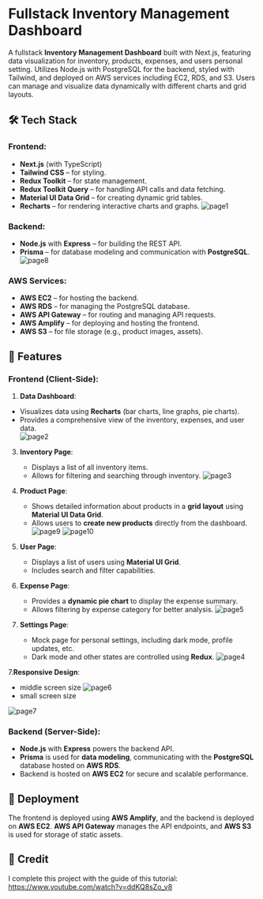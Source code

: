 
# Fullstack Inventory Management Dashboard

A fullstack **Inventory Management Dashboard** built with Next.js, featuring data visualization for inventory, products, expenses, and users personal setting. 
Utilizes Node.js with PostgreSQL for the backend, styled with Tailwind, and deployed on AWS services including EC2, RDS, and S3. 
Users can manage and visualize data dynamically with different charts and grid layouts.

## 🛠️ **Tech Stack**

### **Frontend**:
- **Next.js** (with TypeScript)  
- **Tailwind CSS** – for styling.
- **Redux Toolkit** – for state management.
- **Redux Toolkit Query** – for handling API calls and data fetching.
- **Material UI Data Grid** – for creating dynamic grid tables.
- **Recharts** – for rendering interactive charts and graphs.
 ![page1](https://github.com/user-attachments/assets/ba19ae1e-5adb-4164-96c6-e7fd6cf5faa2)


### **Backend**:
- **Node.js** with **Express** – for building the REST API.
- **Prisma** – for database modeling and communication with **PostgreSQL**.
![page8](https://github.com/user-attachments/assets/a3020202-8de0-4504-96e0-1a2fc4204a60)

### **AWS Services**:
- **AWS EC2** – for hosting the backend.
- **AWS RDS** – for managing the PostgreSQL database.
- **AWS API Gateway** – for routing and managing API requests.
- **AWS Amplify** – for deploying and hosting the frontend.
- **AWS S3** – for file storage (e.g., product images, assets).

## 🌟 **Features**

### **Frontend (Client-Side)**:
1. **Data Dashboard**:
- Visualizes data using **Recharts** (bar charts, line graphs, pie charts).        
- Provides a comprehensive view of the inventory, expenses, and user data.      
 ![page2](https://github.com/user-attachments/assets/1d9bd530-e436-44cc-bc4b-846e38e193bd)

3. **Inventory Page**:
   - Displays a list of all inventory items.
   - Allows for filtering and searching through inventory.
![page3](https://github.com/user-attachments/assets/b50e352c-bafd-4608-9b75-c5d75a7a4bc5)

4. **Product Page**:
   - Shows detailed information about products in a **grid layout** using **Material UI Data Grid**.
   - Allows users to **create new products** directly from the dashboard.
![page9](https://github.com/user-attachments/assets/0b9074fe-af1d-434d-8969-9a133b3cfbf8)
![page10](https://github.com/user-attachments/assets/b7785885-13c7-4db7-82e1-fbb44488c455)

5. **User Page**:
   - Displays a list of users using **Material UI Grid**.
   - Includes search and filter capabilities.

6. **Expense Page**:
   - Provides a **dynamic pie chart** to display the expense summary.
   - Allows filtering by expense category for better analysis.
![page5](https://github.com/user-attachments/assets/15254d42-59d9-4e17-bd6e-95d7994fabd7)

7. **Settings Page**:
   - Mock page for personal settings, including dark mode, profile updates, etc.
   - Dark mode and other states are controlled using **Redux**.
![page4](https://github.com/user-attachments/assets/85973938-ac06-4c60-a892-74e03fcfb6f8)

7.**Responsive Design**:
- middle screen size
![page6](https://github.com/user-attachments/assets/07d63768-c8a4-4a44-9cd7-2e051e0482a0)
- small screen size

![page7](https://github.com/user-attachments/assets/160b0495-62f7-4e24-a1a1-6fe13799495c)


### **Backend (Server-Side)**:
- **Node.js** with **Express** powers the backend API.
- **Prisma** is used for **data modeling**, communicating with the **PostgreSQL** database hosted on **AWS RDS**.
- Backend is hosted on **AWS EC2** for secure and scalable performance.
  
## 🚀 **Deployment**
The frontend is deployed using **AWS Amplify**, and the backend is deployed on **AWS EC2**. **AWS API Gateway** manages the API endpoints, and **AWS S3** is used for storage of static assets.
  

## 🤝 **Credit**
I complete this project with the guide of this tutorial: https://www.youtube.com/watch?v=ddKQ8sZo_v8
